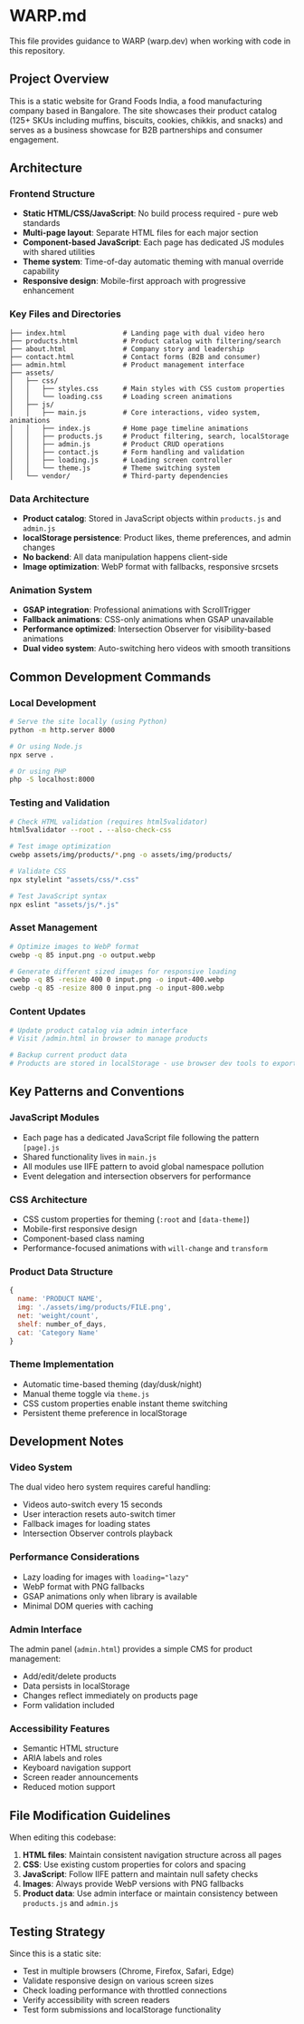 # WARP.md

This file provides guidance to WARP (warp.dev) when working with code in this repository.

## Project Overview

This is a static website for Grand Foods India, a food manufacturing company based in Bangalore. The site showcases their product catalog (125+ SKUs including muffins, biscuits, cookies, chikkis, and snacks) and serves as a business showcase for B2B partnerships and consumer engagement.

## Architecture

### Frontend Structure
- **Static HTML/CSS/JavaScript**: No build process required - pure web standards
- **Multi-page layout**: Separate HTML files for each major section
- **Component-based JavaScript**: Each page has dedicated JS modules with shared utilities
- **Theme system**: Time-of-day automatic theming with manual override capability
- **Responsive design**: Mobile-first approach with progressive enhancement

### Key Files and Directories

```
├── index.html              # Landing page with dual video hero
├── products.html           # Product catalog with filtering/search
├── about.html              # Company story and leadership
├── contact.html            # Contact forms (B2B and consumer)
├── admin.html              # Product management interface
├── assets/
│   ├── css/
│   │   ├── styles.css      # Main styles with CSS custom properties
│   │   └── loading.css     # Loading screen animations
│   ├── js/
│   │   ├── main.js         # Core interactions, video system, animations
│   │   ├── index.js        # Home page timeline animations
│   │   ├── products.js     # Product filtering, search, localStorage
│   │   ├── admin.js        # Product CRUD operations
│   │   ├── contact.js      # Form handling and validation
│   │   ├── loading.js      # Loading screen controller
│   │   └── theme.js        # Theme switching system
│   └── vendor/             # Third-party dependencies
```

### Data Architecture
- **Product catalog**: Stored in JavaScript objects within `products.js` and `admin.js`
- **localStorage persistence**: Product likes, theme preferences, and admin changes
- **No backend**: All data manipulation happens client-side
- **Image optimization**: WebP format with fallbacks, responsive srcsets

### Animation System
- **GSAP integration**: Professional animations with ScrollTrigger
- **Fallback animations**: CSS-only animations when GSAP unavailable
- **Performance optimized**: Intersection Observer for visibility-based animations
- **Dual video system**: Auto-switching hero videos with smooth transitions

## Common Development Commands

### Local Development
```bash
# Serve the site locally (using Python)
python -m http.server 8000

# Or using Node.js
npx serve .

# Or using PHP
php -S localhost:8000
```

### Testing and Validation
```bash
# Check HTML validation (requires html5validator)
html5validator --root . --also-check-css

# Test image optimization
cwebp assets/img/products/*.png -o assets/img/products/

# Validate CSS
npx stylelint "assets/css/*.css"

# Test JavaScript syntax
npx eslint "assets/js/*.js"
```

### Asset Management
```bash
# Optimize images to WebP format
cwebp -q 85 input.png -o output.webp

# Generate different sized images for responsive loading
cwebp -q 85 -resize 400 0 input.png -o input-400.webp
cwebp -q 85 -resize 800 0 input.png -o input-800.webp
```

### Content Updates
```bash
# Update product catalog via admin interface
# Visit /admin.html in browser to manage products

# Backup current product data
# Products are stored in localStorage - use browser dev tools to export
```

## Key Patterns and Conventions

### JavaScript Modules
- Each page has a dedicated JavaScript file following the pattern `[page].js`
- Shared functionality lives in `main.js`
- All modules use IIFE pattern to avoid global namespace pollution
- Event delegation and intersection observers for performance

### CSS Architecture
- CSS custom properties for theming (`:root` and `[data-theme]`)
- Mobile-first responsive design
- Component-based class naming
- Performance-focused animations with `will-change` and `transform`

### Product Data Structure
```javascript
{
  name: 'PRODUCT NAME',
  img: './assets/img/products/FILE.png',
  net: 'weight/count',
  shelf: number_of_days,
  cat: 'Category Name'
}
```

### Theme Implementation
- Automatic time-based theming (day/dusk/night)
- Manual theme toggle via `theme.js`
- CSS custom properties enable instant theme switching
- Persistent theme preference in localStorage

## Development Notes

### Video System
The dual video hero system requires careful handling:
- Videos auto-switch every 15 seconds
- User interaction resets auto-switch timer
- Fallback images for loading states
- Intersection Observer controls playback

### Performance Considerations
- Lazy loading for images with `loading="lazy"`
- WebP format with PNG fallbacks
- GSAP animations only when library is available
- Minimal DOM queries with caching

### Admin Interface
The admin panel (`admin.html`) provides a simple CMS for product management:
- Add/edit/delete products
- Data persists in localStorage
- Changes reflect immediately on products page
- Form validation included

### Accessibility Features
- Semantic HTML structure
- ARIA labels and roles
- Keyboard navigation support
- Screen reader announcements
- Reduced motion support

## File Modification Guidelines

When editing this codebase:

1. **HTML files**: Maintain consistent navigation structure across all pages
2. **CSS**: Use existing custom properties for colors and spacing
3. **JavaScript**: Follow IIFE pattern and maintain null safety checks
4. **Images**: Always provide WebP versions with PNG fallbacks
5. **Product data**: Use admin interface or maintain consistency between `products.js` and `admin.js`

## Testing Strategy

Since this is a static site:
- Test in multiple browsers (Chrome, Firefox, Safari, Edge)
- Validate responsive design on various screen sizes
- Check loading performance with throttled connections
- Verify accessibility with screen readers
- Test form submissions and localStorage functionality
